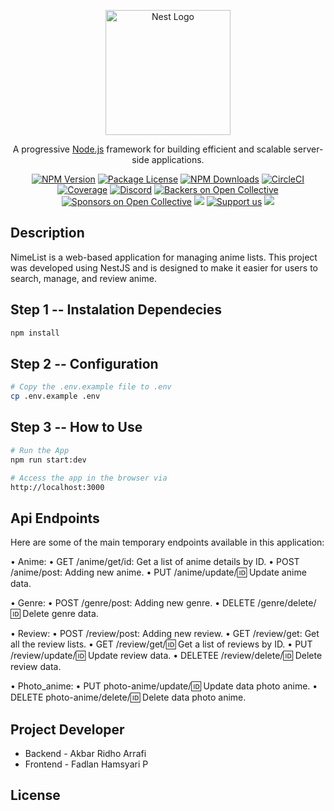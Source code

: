 <p align="center">
  <a href="http://nestjs.com/" target="blank"><img src="https://nestjs.com/img/logo-small.svg" width="200" alt="Nest Logo" /></a>
</p>

[circleci-image]: https://img.shields.io/circleci/build/github/nestjs/nest/master?token=abc123def456
[circleci-url]: https://circleci.com/gh/nestjs/nest

  <p align="center">A progressive <a href="http://nodejs.org" target="_blank">Node.js</a> framework for building efficient and scalable server-side applications.</p>
    <p align="center">
<a href="https://www.npmjs.com/~nestjscore" target="_blank"><img src="https://img.shields.io/npm/v/@nestjs/core.svg" alt="NPM Version" /></a>
<a href="https://www.npmjs.com/~nestjscore" target="_blank"><img src="https://img.shields.io/npm/l/@nestjs/core.svg" alt="Package License" /></a>
<a href="https://www.npmjs.com/~nestjscore" target="_blank"><img src="https://img.shields.io/npm/dm/@nestjs/common.svg" alt="NPM Downloads" /></a>
<a href="https://circleci.com/gh/nestjs/nest" target="_blank"><img src="https://img.shields.io/circleci/build/github/nestjs/nest/master" alt="CircleCI" /></a>
<a href="https://coveralls.io/github/nestjs/nest?branch=master" target="_blank"><img src="https://coveralls.io/repos/github/nestjs/nest/badge.svg?branch=master#9" alt="Coverage" /></a>
<a href="https://discord.gg/G7Qnnhy" target="_blank"><img src="https://img.shields.io/badge/discord-online-brightgreen.svg" alt="Discord"/></a>
<a href="https://opencollective.com/nest#backer" target="_blank"><img src="https://opencollective.com/nest/backers/badge.svg" alt="Backers on Open Collective" /></a>
<a href="https://opencollective.com/nest#sponsor" target="_blank"><img src="https://opencollective.com/nest/sponsors/badge.svg" alt="Sponsors on Open Collective" /></a>
  <a href="https://paypal.me/kamilmysliwiec" target="_blank"><img src="https://img.shields.io/badge/Donate-PayPal-ff3f59.svg"/></a>
    <a href="https://opencollective.com/nest#sponsor"  target="_blank"><img src="https://img.shields.io/badge/Support%20us-Open%20Collective-41B883.svg" alt="Support us"></a>
  <a href="https://twitter.com/nestframework" target="_blank"><img src="https://img.shields.io/twitter/follow/nestframework.svg?style=social&label=Follow"></a>
</p>
  <!--[![Backers on Open Collective](https://opencollective.com/nest/backers/badge.svg)](https://opencollective.com/nest#backer)
  [![Sponsors on Open Collective](https://opencollective.com/nest/sponsors/badge.svg)](https://opencollective.com/nest#sponsor)-->

## Description

NimeList is a web-based application for managing anime lists. This project was developed using NestJS and is designed to make it easier for users to search, manage, and review anime.

## Step 1 -- Instalation Dependecies

```bash
npm install
```

## Step 2 -- Configuration

```bash
# Copy the .env.example file to .env
cp .env.example .env
```

## Step 3 -- How to Use

```bash
# Run the App
npm run start:dev

# Access the app in the browser via
http://localhost:3000
```

## Api Endpoints

Here are some of the main temporary endpoints available in this application:

• Anime:
  • GET /anime/get/id: Get a list of anime details by ID.
  • POST /anime/post: Adding new anime.
  • PUT /anime/update/:id: Update anime data.

• Genre:
  • POST /genre/post: Adding new genre.
  • DELETE /genre/delete/:id: Delete genre data.

• Review:
  • POST /review/post: Adding new review.
  • GET /review/get: Get all the review lists.
  • GET /review/get/:id: Get a list of reviews by ID.
  • PUT /review/update/:id: Update review data.
  • DELETEE /review/delete/:id: Delete review data.

• Photo_anime:
  • PUT photo-anime/update/:id: Update data photo anime.
  • DELETE photo-anime/delete/:id: Delete data photo anime.

## Project Developer

- Backend - Akbar Ridho Arrafi
- Frontend - Fadlan Hamsyari P

## License

